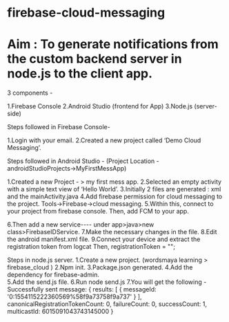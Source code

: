 # firebase-cloud-messaging

# Aim :  To generate notifications from the custom backend server in node.js to the client app.

3 components - 

1.Firebase Console 
2.Android Studio (frontend for App)
3.Node.js (server-side)

Steps followed in Firebase Console- 

1.Login with your email.
2.Created a new project called ‘Demo Cloud Messaging’.

Steps followed in Android Studio -  (Project Location - androidStudioProjects->MyFirstMessApp)

1.Created a new Project - > my first mess app.
2.Selected an empty activity with a simple text view of ‘Hello World’.
3.Initially 2 files are generated : xml and the mainActivity.java
4.Add firebase permission for cloud messaging to the project. Tools->Firebase->cloud messaging.
5.Within this, connect to your project from firebase console. Then,  add FCM to your app.

6.Then add a new service---- under app>java>new class>FirebaseIDService.
7.Make the necessary changes in the file.
8.Edit the android manifest.xml file.
9.Connect your device and extract the registration token from logcat 
Then,
registrationToken = "<your registration token here>";


Steps in node.js server.
1.Create a new project. (wordsmaya learning > firebase_cloud )
2.Npm init.
3.Package.json generated.
4.Add the dependency for firebase-admin.	
5.Add the send.js file.
6.Run node send.js
7.You will get the following -
Successfully sent message: { results: [ { messageId: '0:1554115222360569%58f9a73758f9a737' } ],
  canonicalRegistrationTokenCount: 0,
  failureCount: 0,
  successCount: 1,
  multicastId: 6015091043743145000 }
